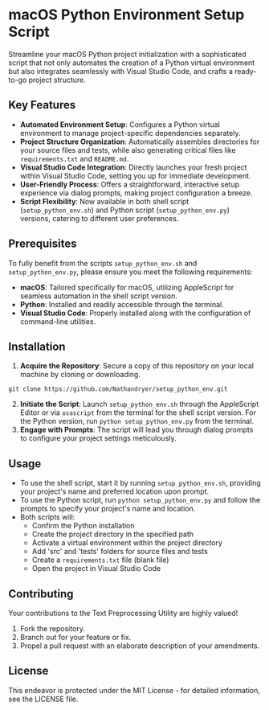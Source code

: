 # macOS Python Environment Setup Script

Streamline your macOS Python project initialization with a sophisticated script that not only automates the creation of a Python virtual environment but also integrates seamlessly with Visual Studio Code, and crafts a ready-to-go project structure.

## Key Features

- **Automated Environment Setup**: Configures a Python virtual environment to manage project-specific dependencies separately.
- **Project Structure Organization**: Automatically assembles directories for your source files and tests, while also generating critical files like `requirements.txt` and `README.md`.
- **Visual Studio Code Integration**: Directly launches your fresh project within Visual Studio Code, setting you up for immediate development.
- **User-Friendly Process**: Offers a straightforward, interactive setup experience via dialog prompts, making project configuration a breeze.
- **Script Flexibility**: Now available in both shell script (`setup_python_env.sh`) and Python script (`setup_python_env.py`) versions, catering to different user preferences.

## Prerequisites

To fully benefit from the scripts `setup_python_env.sh` and `setup_python_env.py`, please ensure you meet the following requirements:

- **macOS**: Tailored specifically for macOS, utilizing AppleScript for seamless automation in the shell script version.
- **Python**: Installed and readily accessible through the terminal.
- **Visual Studio Code**: Properly installed along with the configuration of command-line utilities.

## Installation

1. **Acquire the Repository**: Secure a copy of this repository on your local machine by cloning or downloading.

```git clone https://github.com/Nathandryer/setup_python_env.git```

2. **Initiate the Script**: Launch `setup_python_env.sh` through the AppleScript Editor or via `osascript` from the terminal for the shell script version. For the Python version, run `python setup_python_env.py` from the terminal.
3. **Engage with Prompts**: The script will lead you through dialog prompts to configure your project settings meticulously.

## Usage

- To use the shell script, start it by running `setup_python_env.sh`, providing your project's name and preferred location upon prompt.
- To use the Python script, run `python setup_python_env.py` and follow the prompts to specify your project's name and location.
- Both scripts will:
   - Confirm the Python installation
   - Create the project directory in the specified path
   - Activate a virtual environment within the project directory
   - Add 'src' and 'tests' folders for source files and tests
   - Create a `requirements.txt` file (blank file)
   - Open the project in Visual Studio Code

## Contributing

Your contributions to the Text Preprocessing Utility are highly valued!

1. Fork the repository.
2. Branch out for your feature or fix.
3. Propel a pull request with an elaborate description of your amendments.

## License

This endeavor is protected under the MIT License - for detailed information, see the LICENSE file.
